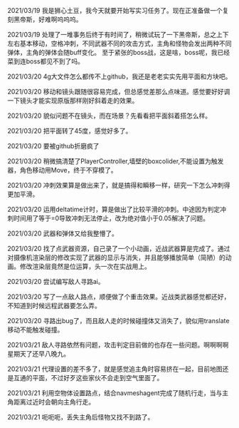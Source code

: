 2021/03/19
我是狮心土豆，我今天就要开始写实习任务了。现在正准备做一个复刻黑帝斯，好难啊呜呜呜。

2021/03/19
处理了一堆事务后终于有时间了，稍微试玩了一下黑帝斯，总之上下左右基本移动，空格冲刺，不同武器不同的攻击方式，主角和怪物会发出两种不同弹体，主角的弹体会随buff变化。
至于紧张的boss战，这是啥，boss呢，我已经菜到连boss都见不到了吗。

2021/03/20
4g大文件怎么都传不上github，我还是老老实实先用平面和方块吧。

2021/03/20
移动和镜头跟随很容易完成，但总感觉差那么点味道。感觉要好好调一下镜头才能实现原版那样刚好斜着走的效果。

2021/03/20
貌似问题不在镜头，而在场景？先看看把平面斜着搭怎么样。

2021/03/20
把平面转了45度，感觉好多了。

2021/03/20
要被github折磨疯了

2021/03/20
稍微搞清楚了PlayerController,墙壁的boxcolider,不能设置为触发器，角色移动用Move，终于不穿模了。

2021/03/20
冲刺效果算是做出来了，就是搞得和瞬移一样，研究一下怎么冲刺得更加平滑。

2021/03/20
运用deltatime计时，算是做出了比较平滑的冲刺。中途因为判定冲刺时间用了等于=0导致冲刺无法停止，改为绝对值小于0.05解决了问题。

2021/03/20
武器和弹体又给我整懵了。

2021/03/20
找了点武器资源，自己录了一个小动画，近战武器算是完成了。通过对摄像机渲染层的修改实现了武器的显示与消失，并且能够播放简单（简陋）的动画。修改渲染层竟然是位运算，头一次在实战用上。

2021/03/20
尝试编写敌人寻路ai。

2021/03/20
写了一点敌人路点，顺便做了个重击效果。近战类武器感觉都还好，不知道到时候远程武器要怎么弄。

2021/03/20
寻路出bug了，而且敌人走的时候碰撞体又消失了，貌似用translate移动不能触发碰撞。

2021/03/21
敌人寻路依然有问题，攻击判定目前做的也存在一些问题。啊啊啊啊星期天了还早八晚九。

2021/03/21
代理设置的差不多了，就是感觉追主角时容易挤在一起，目前地图还是互通的平面，不过好歹这些家伙不会走到空气里面了。

2021/03/21
利用空物体设置路点，结合navmeshagent完成了随机行走，当与主角距离过近时会朝向主角行走。

2021/03/21
呃呃呃，丢失主角后怪物又找不到路了。
